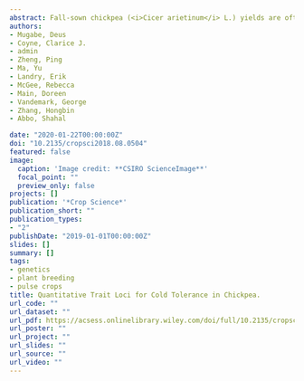```yaml
---
abstract: Fall-sown chickpea (<i>Cicer arietinum</i> L.) yields are often double those of spring-sown chickpea in regions with Mediterranean climates that have mild winters. However, winter kill can limit the productivity of fall-sown chickpea. Developing cold-tolerant chickpea would allow the expansion of the current geographic range where chickpea is grown and also improve productivity. The objective of this study was to identify the quantitative trait loci (QTL) associated with cold tolerance in chickpea. An interspecific recombinant inbred line population of 129 lines derived from a cross between ICC 4958, a cold-sensitive desi type (C. arietinum), and PI 489777, a cold-tolerant wild relative (C. reticulatum Ladiz), was used in this study. The population was phenotyped for cold tolerance in the field over four field seasons (September 2011–March 2015) and under controlled conditions two times. The population was genotyped using genotyping-by-sequencing, and an interspecific genetic linkage map consisting of 747 single nucleotide polymorphism (SNP) markers, spanning a distance of 393.7 cM, was developed. Three significant QTL were found on linkage groups (LGs) 1B, 3, and 8. The QTL on LGs 3 and 8 were consistently detected in six environments with logarithm of odds score ranges of 5.16 to 15.11 and 5.68 to 23.96, respectively. The QTL CT Ca-3.1 explained 7.15 to 34.6\% of the phenotypic variance in all environments, whereas QTL CT Ca-8.1 explained 11.5 to 48.4\%. The QTL-associated SNP markers may become useful for breeding with further fine mapping for increasing cold tolerance in domestic chickpea.
authors:
- Mugabe, Deus
- Coyne, Clarice J.
- admin
- Zheng, Ping
- Ma, Yu
- Landry, Erik
- McGee, Rebecca
- Main, Doreen
- Vandemark, George
- Zhang, Hongbin
- Abbo, Shahal

date: "2020-01-22T00:00:00Z"
doi: "10.2135/cropsci2018.08.0504"
featured: false
image:
  caption: 'Image credit: **CSIRO ScienceImage**'
  focal_point: ""
  preview_only: false
projects: []
publication: '*Crop Science*'
publication_short: ""
publication_types:
- "2"
publishDate: "2019-01-01T00:00:00Z"
slides: []
summary: []
tags:
- genetics
- plant breeding
- pulse crops
title: Quantitative Trait Loci for Cold Tolerance in Chickpea.
url_code: ""
url_dataset: ""
url_pdf: https://acsess.onlinelibrary.wiley.com/doi/full/10.2135/cropsci2018.08.0504
url_poster: ""
url_project: ""
url_slides: ""
url_source: ""
url_video: ""
---
```

